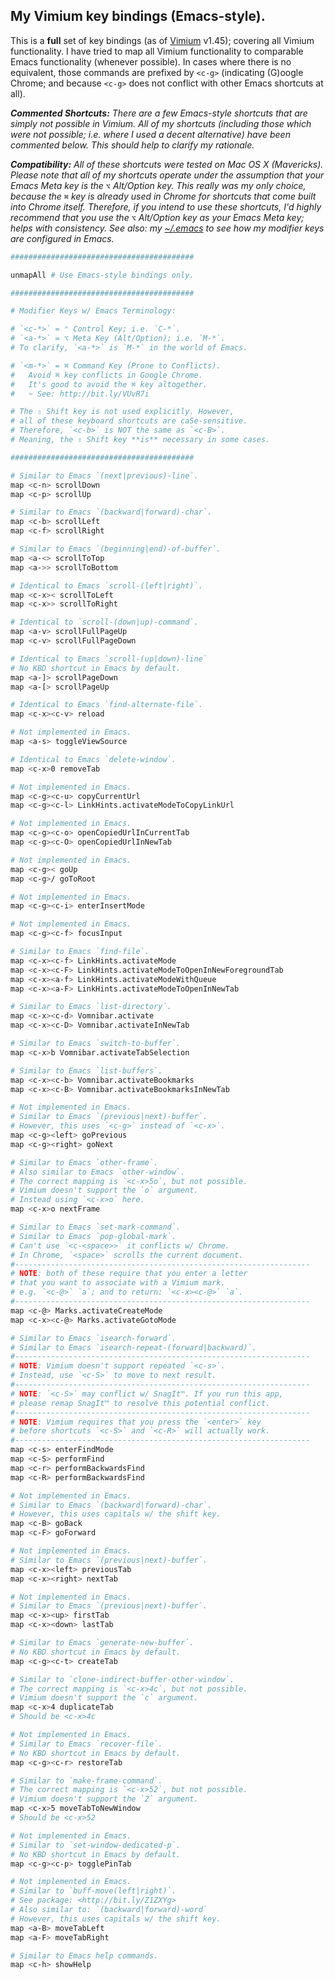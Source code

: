 ## My Vimium key bindings (Emacs-style).
This is a **full** set of key bindings (as of [Vimium](http://vimium.github.io/) v1.45); covering all Vimium functionality. I have tried to map all Vimium functionality to comparable Emacs functionality (whenever possible). In cases where there is no equivalent, those commands are prefixed by `<c-g>` (indicating (G)oogle Chrome; and because `<c-g>` does not conflict with other Emacs shortcuts at all).

_**Commented Shortcuts:** There are a few Emacs-style shortcuts that are simply not possible in Vimium. All of my shortcuts (including those which were not possible; i.e. where I used a decent alternative) have been commented below. This should help to clarify my rationale._

_**Compatibility:** All of these shortcuts were tested on Mac OS X (Mavericks). Please note that all of my shortcuts operate under the assumption that your Emacs Meta key is the `⌥` Alt/Option key. This really was my only choice, because the `⌘` key is already used in Chrome for shortcuts that come built into Chrome itself. Therefore, if you intend to use these shortcuts, I'd highly recommend that you use the `⌥` Alt/Option key as your Emacs Meta key; helps with consistency. See also: my [~/.emacs](https://github.com/jaswsinc/emacs) to see how my modifier keys are configured in Emacs._


```bash
#########################################

unmapAll # Use Emacs-style bindings only.

#########################################

# Modifier Keys w/ Emacs Terminology:

# `<c-*>` = ⌃ Control Key; i.e. `C-*`.
# `<a-*>` = ⌥ Meta Key (Alt/Option); i.e. `M-*`.
# To clarify, `<a-*>` is `M-*` in the world of Emacs.

# `<m-*>` = ⌘ Command Key (Prone to Conflicts).
#   Avoid ⌘ key conflicts in Google Chrome.
#   It's good to avoid the ⌘ key altogether.
#   ~ See: http://bit.ly/VUvR7i

# The ⇧ Shift key is not used explicitly. However,
# all of these keyboard shortcuts are caSe-sensitive.
# Therefore, `<c-b>` is NOT the same as `<c-B>`.
# Meaning, the ⇧ Shift key **is** necessary in some cases.

#########################################

# Similar to Emacs `(next|previous)-line`.
map <c-n> scrollDown
map <c-p> scrollUp

# Similar to Emacs `(backward|forward)-char`.
map <c-b> scrollLeft
map <c-f> scrollRight

# Similar to Emacs `(beginning|end)-of-buffer`.
map <a-<> scrollToTop
map <a->> scrollToBottom

# Identical to Emacs `scroll-(left|right)`.
map <c-x>< scrollToLeft
map <c-x>> scrollToRight

# Identical to `scroll-(down|up)-command`.
map <a-v> scrollFullPageUp
map <c-v> scrollFullPageDown

# Identical to Emacs `scroll-(up|down)-line`
# No KBD shortcut in Emacs by default.
map <a-]> scrollPageDown
map <a-[> scrollPageUp

# Identical to Emacs `find-alternate-file`.
map <c-x><c-v> reload

# Not implemented in Emacs.
map <a-s> toggleViewSource

# Identical to Emacs `delete-window`.
map <c-x>0 removeTab

# Not implemented in Emacs.
map <c-g><c-u> copyCurrentUrl
map <c-g><c-l> LinkHints.activateModeToCopyLinkUrl

# Not implemented in Emacs.
map <c-g><c-o> openCopiedUrlInCurrentTab
map <c-g><c-O> openCopiedUrlInNewTab

# Not implemented in Emacs.
map <c-g>< goUp
map <c-g>/ goToRoot

# Not implemented in Emacs.
map <c-g><c-i> enterInsertMode

# Not implemented in Emacs.
map <c-g><c-f> focusInput

# Similar to Emacs `find-file`.
map <c-x><c-f> LinkHints.activateMode
map <c-x><c-F> LinkHints.activateModeToOpenInNewForegroundTab
map <c-x><a-f> LinkHints.activateModeWithQueue
map <c-x><a-F> LinkHints.activateModeToOpenInNewTab

# Similar to Emacs `list-directory`.
map <c-x><c-d> Vomnibar.activate
map <c-x><c-D> Vomnibar.activateInNewTab

# Similar to Emacs `switch-to-buffer`.
map <c-x>b Vomnibar.activateTabSelection

# Similar to Emacs `list-buffers`.
map <c-x><c-b> Vomnibar.activateBookmarks
map <c-x><c-B> Vomnibar.activateBookmarksInNewTab

# Not implemented in Emacs.
# Similar to Emacs `(previous|next)-buffer`.
# However, this uses `<c-g>` instead of `<c-x>`.
map <c-g><left> goPrevious
map <c-g><right> goNext

# Similar to Emacs `other-frame`.
# Also similar to Emacs `other-window`.
# The correct mapping is `<c-x>5o`, but not possible.
# Vimium doesn't support the `o` argument.
# Instead using `<c-x>o` here.
map <c-x>o nextFrame

# Similar to Emacs `set-mark-command`.
# Similar to Emacs `pop-global-mark`.
# Can't use `<c-<space>>` it conflicts w/ Chrome.
# In Chrome, `<space>` scrolls the current document.
#------------------------------------------------------------------
# NOTE: both of these require that you enter a letter
# that you want to associate with a Vimium mark.
# e.g. `<c-@>` `a`; and to return: `<c-x><c-@>` `a`.
#------------------------------------------------------------------
map <c-@> Marks.activateCreateMode
map <c-x><c-@> Marks.activateGotoMode

# Similar to Emacs `isearch-forward`.
# Similar to Emacs `isearch-repeat-(forward|backward)`.
#------------------------------------------------------------------
# NOTE: Vimium doesn't support repeated `<c-s>`.
# Instead, use `<c-S>` to move to next result.
#------------------------------------------------------------------
# NOTE: `<c-S>` may conflict w/ SnagIt™. If you run this app,
# please remap SnagIt™ to resolve this potential conflict.
#------------------------------------------------------------------
# NOTE: Vimium requires that you press the `<enter>` key
# before shortcuts `<c-S>` and `<c-R>` will actually work.
#------------------------------------------------------------------
map <c-s> enterFindMode
map <c-S> performFind
map <c-r> performBackwardsFind
map <c-R> performBackwardsFind

# Not implemented in Emacs.
# Similar to Emacs `(backward|forward)-char`.
# However, this uses capitals w/ the shift key.
map <c-B> goBack
map <c-F> goForward

# Not implemented in Emacs.
# Similar to Emacs `(previous|next)-buffer`.
map <c-x><left> previousTab
map <c-x><right> nextTab

# Not implemented in Emacs.
# Similar to Emacs `(previous|next)-buffer`.
map <c-x><up> firstTab
map <c-x><down> lastTab

# Similar to Emacs `generate-new-buffer`.
# No KBD shortcut in Emacs by default.
map <c-g><c-t> createTab

# Similar to `clone-indirect-buffer-other-window`.
# The correct mapping is `<c-x>4c`, but not possible.
# Vimium doesn't support the `c` argument.
map <c-x>4 duplicateTab
# Should be <c-x>4c

# Not implemented in Emacs.
# Similar to Emacs `recover-file`.
# No KBD shortcut in Emacs by default.
map <c-g><c-r> restoreTab

# Similar to `make-frame-command`.
# The correct mapping is `<c-x>52`, but not possible.
# Vimium doesn't support the `2` argument.
map <c-x>5 moveTabToNewWindow
# Should be <c-x>52

# Not implemented in Emacs.
# Similar to `set-window-dedicated-p`.
# No KBD shortcut in Emacs by default.
map <c-g><c-p> togglePinTab

# Not implemented in Emacs.
# Similar to `buff-move(left|right)`.
# See package: <http://bit.ly/Z1ZXYg>
# Also similar to: `(backward|forward)-word`
# However, this uses capitals w/ the shift key.
map <a-B> moveTabLeft
map <a-F> moveTabRight

# Similar to Emacs help commands.
map <c-h> showHelp
```
